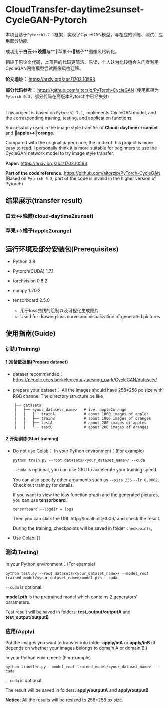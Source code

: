 # CloudTransfer-daytime2sunset-CycleGAN-Pytorch

本项目基于`Pytorch1.7.1`框架，实现了CycleGAN模型，与相应的训练、测试、应用部分功能.  

成功用于**白云<->晚霞**与**🍎苹果<->🍊橘子**图像风格转化。  
  
相较于原论文代码，本项目的代码更简洁、易读，个人认为比较适合入门者利用CycleGAN网络模型尝试图像风格迁移。  

**论文地址：** https://arxiv.org/abs/1703.10593  
  
**部分代码参考：** https://github.com/aitorzip/PyTorch-CycleGAN  (使用框架为`Pytorch 0.3`，部分代码在高版本Pytorch中已经失效)
<br/><br/><br/>
This project is based on `Pytorch1.7.1`, implements CycleGAN model, and the corresponding training, testing, and application functions.  
  
Successfully used in the image style transfer of **Cloud: daytime<->sunset** and **🍎apple<->🍊orange**.  

Compared with the original paper code, the code of this project is more easy to read. I personally think it is more suitable for beginners to use the CycleGAN network model to try image style transfer.

**Paper:** https://arxiv.org/abs/1703.10593  

**Part of the code reference:** https://github.com/aitorzip/PyTorch-CycleGAN    
(Based on `Pytorch 0.3`, part of the code is invalid in the higher version of Pytorch)  

## 结果展示(transfer result)

### 白云<->晚霞(cloud-daytime2sunset)

### 苹果<->橘子(apple2orange)

## 运行环境及部分安装包(Prerequisites)

* Python 3.8
* Pytorch(CUDA) 1.7.1
* torchvision 0.8.2
* numpy 1.20.2

* tensorboard 2.5.0 
  * 用于loss曲线的绘制以及可视化生成图片
  * Used for drawing loss curve and visualization of generated pictures

## 使用指南(Guide)

### 训练(Training)

#### 1.准备数据集(Prepare dataset)

* dataset recommended：https://people.eecs.berkeley.edu/~taesung_park/CycleGAN/datasets/

* prepare your dataset：
  All the images should have 256\*256 px size with RGB channel
  The directory structure be like
  
```
    ├── datasets                   
    |   ├── <your_datasets_name>   # i.e. apple2orange         
    |   |   ├── trainA             # about 1000 images of apples
    |   |   ├── trainB             # about 1000 images of oranges
    |   |   ├── testA              # about 200 images of apples
    |   |   └── testB              # about 200 images of oranges
```

#### 2.开始训练(Start training)

* Do not use Colab：
    In your Python environment：(For example)
    ```
    python train.py --root datasets/<your_dataset_name>/ --cuda
    ```
    
    `--cuda` is optional, you can use GPU to accelerate your training speed.   
    
    You can also specify other arguments such as `--size 256` `--lr 0.0002`. Check out train.py for details.  
    
    If you want to view the loss function graph and the generated pictures, you can use **tensorboard**.
    ```
    tensorboard --logdir = logs
    ```
    Then you can click the URL http://localhost:6006/ and check the result.   
    
    During the training, checkpoints will be saved in folder `checkpoints`,

* Use Colab:
  []

### 测试(Testing)

In your Python environment：(For example)
```
python test.py --root datasets/<your_dataset_name>/ --model_root trained_model/<your_dataset_name>/model.pth --cuda
```
`--cuda` is optional. 

**model.pth** is the pretrained model which contains 2 generators' parameters.  

Test result will be saved in folders: **test_output/outputA** and **test_output/outputB**

### 应用(Apply)

Put the images you want to transfer into folder **apply/inA** or **apply/inB** (It depends on whether your images belongs to domain A or domain B.)  

In your Python enviroment: (For example)

```
python transfer.py --model_root trained_model/<your_dataset_name> --cuda
```

`--cuda` is optional.  

The result will be saved in folders: **apply/outputA** and **apply/outputB**  

**Notice:** All the results will be resized to 256\*256 px size. 





















